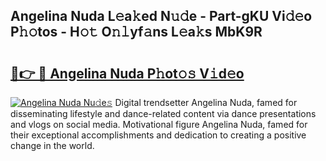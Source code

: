 ## Angelina Nuda L𝚎a𝚔ed N𝚞𝚍e - Part-gKU Vi𝚍𝚎o P𝚑𝚘tos - H𝚘𝚝 O𝚗𝚕yf𝚊ns L𝚎a𝚔s MbK9R

# <h2><a href="http://kf61ifr.oniu.top/?m=Angelina+Nuda">🔗👉 🔴 Angelina Nuda P𝚑ot𝚘𝚜 V𝚒d𝚎o</a></h2>

[![Angelina Nuda Nu𝚍e𝚜](https://i.imgur.com/0qMVB7G.gif)](http://kf61ifr.oniu.top/?m=Angelina+Nuda)
Digital trendsetter Angelina Nuda, famed for disseminating lifestyle and dance-related content via dance presentations and vlogs on social media. Motivational figure Angelina Nuda, famed for their exceptional accomplishments and dedication to creating a positive change in the world.  
